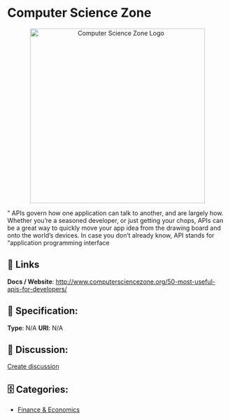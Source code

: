 # Computer Science Zone
<p align="center">
    <img width="400" src="https://raw.githubusercontent.com/apis-list/apis-list/main/apis/computer-science-zone/logo_256x256.png" alt="Computer Science Zone Logo"/>
</p>

&#8221; APIs govern how one application can talk to another, and are largely how. Whether you&#8217;re a seasoned developer, or just getting your chops, APIs can be a great way to quickly move your app idea from the drawing board and onto the world&#8217;s devices. In case you don&#8217;t already know, API stands for &#8220;application programming interface

##  🔗 Links
**Docs / Website**: http://www.computersciencezone.org/50-most-useful-apis-for-developers/

## 🧬 Specification:
**Type**: N/A
**URI**: N/A

## 💬 Discussion:
[Create discussion](https://github.com/apis-list/apis-list/discussions/new)

## 🗄️ Categories:
- [Finance & Economics](https://github.com/apis-list/apis-list#finance--economics)










